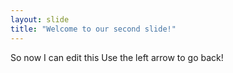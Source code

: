 ```yaml
---
layout: slide
title: "Welcome to our second slide!"
---
```

So now I can edit this
Use the left arrow to go back!
